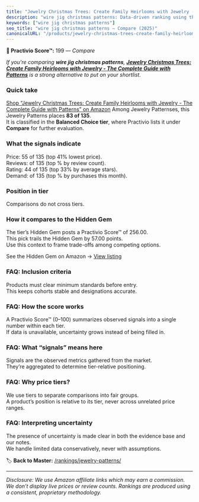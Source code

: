 ```yaml
---
title: "Jewelry Christmas Trees: Create Family Heirlooms with Jewelry - The Complete Guide with Patterns"
description: "wire jig christmas patterns: Data-driven ranking using the Practivio Score™. Positioned by quality, value, demand, findability, momentum."
keywords: ["wire jig christmas patterns"]
seo_title: "wire jig christmas patterns — Compare (2025)"
canonicalURL: "/products/jewelry-christmas-trees-create-family-heirlooms-with-jewelry-the-complete-guide-with-patterns-B08M2B9HC7/"
---
```


**🛒 Practivio Score™:** 199 — _Compare_


*If you're comparing **wire jig christmas patterns**, **[Jewelry Christmas Trees: Create Family Heirlooms with Jewelry - The Complete Guide with Patterns](https://www.amazon.com/dp/B08M2B9HC7?tag=practivio-20)** is a strong alternative to put on your shortlist.*
### Quick take
[Shop “Jewelry Christmas Trees: Create Family Heirlooms with Jewelry - The Complete Guide with Patterns” on Amazon](https://www.amazon.com/dp/B08M2B9HC7?tag=practivio-20)
Among Jewelry Patternses, this Jewelry Patterns places **83 of 135**.  
It is classified in the **Balanced Choice tier**, where Practivio lists it under **Compare** for further evaluation.

### What the signals indicate
Price: 55 of 135 (top 41% lowest price).  
Reviews:  of 135 (top % by review count).  
Rating: 44 of 135 (top 33% by average stars).  
Demand:  of 135 (top % by purchases this month).

### Position in tier
Comparisons do not cross tiers.

### How it compares to the Hidden Gem
The tier’s Hidden Gem posts a Practivio Score™ of 256.00.  
This pick trails the Hidden Gem by 57.00 points.  
Use this context to frame trade-offs among competing options.  

See the Hidden Gem on Amazon → [View listing](https://www.amazon.com/dp/B00JTTF3KU?tag=practivio-20)

### FAQ: Inclusion criteria
Products must clear minimum standards before entry.  
This keeps cohorts stable and designations accurate.

### FAQ: How the score works
A Practivio Score™ (0–100) summarizes observed signals into a single number within each tier.  
If data is unavailable, uncertainty grows instead of being filled in.

### FAQ: What “signals” means here
Signals are the observed metrics gathered from the market.  
They’re aggregated to determine tier-relative positioning.

### FAQ: Why price tiers?
We use tiers to separate comparisons into fair groups.  
A product’s position is relative to its tier, never across unrelated price ranges.

### FAQ: Interpreting uncertainty
The presence of uncertainty is made clear in both the evidence base and our notes.  
We handle limited data conservatively, never with assumptions.

<!-- Missing template for Compare/CompareWithinPriceClass -->


🏷️ **Back to Master:** [/rankings/jewelry-patterns/](/rankings/jewelry-patterns/)

---
_Disclosure: We use Amazon affiliate links which may earn a commission. We don’t display live prices or review counts. Rankings are produced using a consistent, proprietary methodology._
